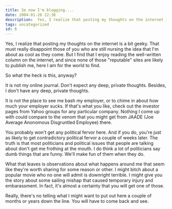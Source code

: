 ```yaml
---
title: So now I'm blogging....
date: 2004-01-26 22:36
description:  Yes, I realize that posting my thoughts on the internet is a bit geeky.  That must really disappoint those of you who are still nursing the idea that I'm about as cool as they come. 
tags: uncategorized
id: 6
---
```

Yes, I realize that posting my thoughts on the internet is a bit geeky.  That must really disappoint those of you who are still nursing the idea that I'm about as cool as they come.  But I find that I enjoy reading the well-written column on the internet, and since none of those "reputable" sites are likely to publish me, here I am for the world to find.

So what the heck is this, anyway?

It is not my online journal.  Don't expect any deep, private thoughts.  Besides, I don't have any deep, private thoughts.

It is not the place to see me bash my employer, or to chime in about how much your employer sucks.  If that's what you like, check out the investor pages from Yahoo groups for any particular company.  Nothing I come up with could compare to the venom that you might get from JAADE (Joe Average Anonomous Disgruntled Employee) there.

You probably won't get any political fervor here.  And if you do, you're just as likely to get contradictory political fervor a couple of weeks later.  The truth is that most politicians and political issues that people are talking about don't get me frothing at the mouth.  I do think a lot of politicians say dumb things that are funny.  We'll make fun of them when they do.

What that leaves is observations about what happens around me that seem like they're worth sharing for some reason or other.  I might bitch about a popular movie who no one will admit is downright terrible.  I might give you the story about some sailing mishap that caused temporary injury and embarassment.  In fact, it's almost a certainty that you will get one of those.  

Really, there's no telling what I might want to put out here a couple of months or years down the line.  You will have to come back and see.
